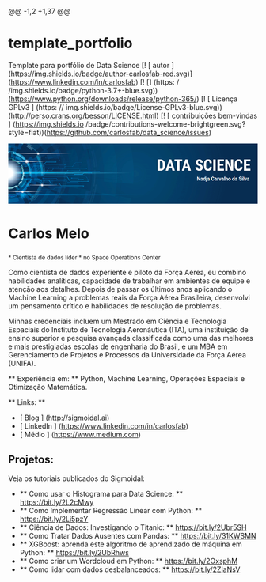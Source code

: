 @@ -1,2 +1,37 @@
#  template_portfolio
Template para portfólio de Data Science
[! [ autor ] (https://img.shields.io/badge/author-carlosfab-red.svg)] (https://www.linkedin.com/in/carlosfab) [! [] (https: / /img.shields.io/badge/python-3.7+-blue.svg))(https://www.python.org/downloads/release/python-365/) [! [ Licença GPLv3 ] (https: // img.shields.io/badge/License-GPLv3-blue.svg))(http://perso.crans.org/besson/LICENSE.html) [! [ contribuições bem-vindas ] (https://img.shields.io /badge/contributions-welcome-brightgreen.svg?style=flat))(https://github.com/carlosfab/data_science/issues)

<p align = "center">
  <img src = "banner.png">
</p>

#  Carlos Melo
<sub> * Cientista de dados líder * no Space Operations Center </sub>

Como cientista de dados experiente e piloto da Força Aérea, eu combino habilidades analíticas, capacidade de trabalhar em ambientes de equipe e atenção aos detalhes. Depois de passar os últimos anos aplicando o Machine Learning a problemas reais da Força Aérea Brasileira, desenvolvi um pensamento crítico e habilidades de resolução de problemas.

Minhas credenciais incluem um Mestrado em Ciência e Tecnologia Espaciais do Instituto de Tecnologia Aeronáutica (ITA), uma instituição de ensino superior e pesquisa avançada classificada como uma das melhores e mais prestigiadas escolas de engenharia do Brasil, e um MBA em Gerenciamento de Projetos e Processos da Universidade da Força Aérea (UNIFA).

** Experiência em: ** Python, Machine Learning, Operações Espaciais e Otimização Matemática.

** Links: **
* [ Blog ] (http://sigmoidal.ai)
* [ LinkedIn ] (https://www.linkedin.com/in/carlosfab)
* [ Médio ] (https://www.medium.com)


##  Projetos:
Veja os tutoriais publicados do Sigmoidal:

*  ** Como usar o Histograma para Data Science: ** https://bit.ly/2L2cMwy
*  ** Como Implementar Regressão Linear com Python: ** https://bit.ly/2Li5pzY
*  ** Ciência de Dados: Investigando o Titanic: ** https://bit.ly/2Ubr5SH
*  ** Como Tratar Dados Ausentes com Pandas: ** https://bit.ly/31KWSMN
*  ** XGBoost: aprenda este algoritmo de aprendizado de máquina em Python: ** https://bit.ly/2UbRhws
*  ** Como criar um Wordcloud em Python: ** https://bit.ly/2OxsphM
*  ** Como lidar com dados desbalanceados: ** https://bit.ly/2ZlaNsV
